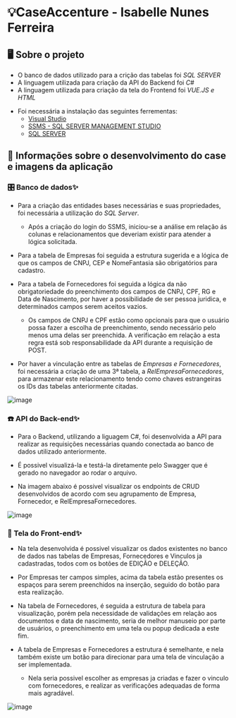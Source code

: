 # 💡CaseAccenture - Isabelle Nunes Ferreira

## 🖥️ Sobre o projeto
* O banco de dados utilizado para a crição das tabelas foi *SQL SERVER*
* A linguagem utilizada para criação da API do Backend foi *C#*
* A linguagem utilizada para criação da tela do Frontend foi *VUE.JS e HTML*

- Foi necessária a instalação das seguintes ferrementas:
  * [Visual Studio](https://visualstudio.microsoft.com/pt-br/thank-you-downloading-visual-studio/?sku=Community&channel=Release&version=VS2022&source=VSLandingPage&cid=2030&passive=false)
  * [SSMS - SQL SERVER MANAGEMENT STUDIO](https://aka.ms/ssmsfullsetup)
  * [SQL SERVER](https://go.microsoft.com/fwlink/p/?linkid=2215158&clcid=0x409&culture=en-us&country=us)

## 📌 Informações sobre o desenvolvimento do case e imagens da aplicação

### 🎛️ Banco de dados✨
- Para a criação das entidades bases necessárias e suas propriedades, foi necessária a utilização do *SQL Server*.
  * Após a criação do login do SSMS, iniciou-se a análise em relação ás colunas e relacionamentos que deveriam existir para atender a lógica solicitada.

- Para a tabela de Empresas foi seguida a estrutura sugerida e a lógica de que os campos de CNPJ, CEP e NomeFantasia são obrigatórios para cadastro.
  
- Para a tabela de Fornecedores foi seguida a lógica da não obrigatoriedade do preenchimento dos campos de CNPJ, CPF, RG e Data de Nascimento, por haver a possibilidade de ser pessoa juridica, e determinados campos serem aceitos vazios.
  * Os campos de CNPJ e CPF estão como opcionais para que o usuário possa fazer a escolha de preenchimento, sendo necessário pelo menos uma delas ser preenchida. A verificação em relação a esta regra está sob responsabilidade da API durante a requisição de POST.

- Por haver a vinculação entre as tabelas de *Empresas e Fornecedores*, foi necessária a criação de uma 3ª tabela, a *RelEmpresaFornecedores*, para armazenar este relacionamento tendo como chaves estrangeiras os IDs das tabelas anteriormente citadas.
  
![image](https://github.com/IsabelleNFerreira/CaseAccenture/assets/71455630/054100c7-a69b-4a8f-912a-e2512046a6ca)

### ☎️ API do Back-end✨
- Para o Backend, utilizando a liguagem C#, foi desenvolvida a API para realizar as requisições necessárias quando conectada ao banco de dados utilizado anteriormente.
  
- É possivel visualizá-la e testá-la diretamente pelo Swagger que é gerado no navegador ao rodar o arquivo.
  
- Na imagem abaixo é possivel visualizar os endpoints de CRUD desenvolvidos de acordo com seu agrupamento de Empresa, Fornecedor, e RelEmpresaFornecedores.
  
![image](https://github.com/IsabelleNFerreira/CaseAccenture/assets/71455630/a5bfddb0-aea5-48aa-a6d6-3c2efd39d9e0)

### 🔗 Tela do Front-end✨
- Na tela desenvolvida é possivel visualizar os dados existentes no banco de dados nas tabelas de Empresas, Fornecedores e Vinculos ja cadastradas, todos com os botões de EDIÇÃO e DELEÇÃO.

- Por Empresas ter campos simples, acima da tabela estão presentes os espaços para serem preenchidos na inserção, seguido do botão para esta realização.
  
- Na tabela de Fornecedores, é seguida a estrutura de tabela para visualização, porém pela necessidade de validações em relação aos documentos e data de nascimento, seria de melhor manuseio por parte de usuários, o preenchimento em uma tela ou popup dedicada a este fim.
  
- A tabela de Empresas e Fornecedores a estrutura é semelhante, e nela também existe um botão para direcionar para uma tela de vinculação a ser implementada.
  * Nela seria possivel escolher as empresas ja criadas e fazer o vinculo com fornecedores, e realizar as verificações adequadas de forma mais agradável.

![image](https://github.com/IsabelleNFerreira/CaseAccenture/assets/71455630/2d6a584e-830f-411f-9296-7c31aa059325)



